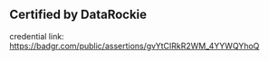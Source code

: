 ## Certified by DataRockie
credential link: https://badgr.com/public/assertions/gvYtCIRkR2WM_4YYWQYhoQ
